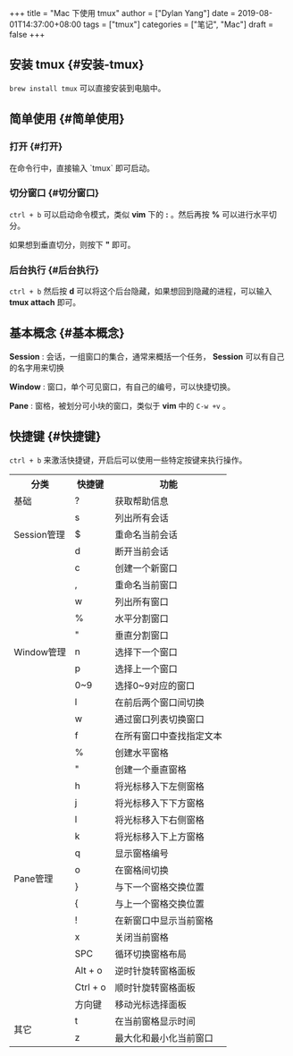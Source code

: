 +++
title = "Mac 下使用 tmux"
author = ["Dylan Yang"]
date = 2019-08-01T14:37:00+08:00
tags = ["tmux"]
categories = ["笔记", "Mac"]
draft = false
+++

## 安装 tmux {#安装-tmux}

`brew install tmux` 可以直接安装到电脑中。


## 简单使用 {#简单使用}


### 打开 {#打开}

在命令行中，直接输入 \`tmux\` 即可启动。


### 切分窗口 {#切分窗口}

`ctrl + b` 可以启动命令模式，类似 **vim** 下的 **:** 。然后再按 **%** 可以进行水平切分。

如果想到垂直切分，则按下 **"** 即可。


### 后台执行 {#后台执行}

`ctrl + b` 然后按 **d** 可以将这个后台隐藏，如果想回到隐藏的进程，可以输入 **tmux attach** 即可。


## 基本概念 {#基本概念}

**Session**
: 会话，一组窗口的集合，通常来概括一个任务， **Session** 可以有自己的名字用来切换

**Window**
: 窗口，单个可见窗口，有自己的编号，可以快捷切换。

**Pane**
: 窗格，被划分可小块的窗口，类似于 **vim** 中的 `C-w +v` 。


## 快捷键 {#快捷键}

`ctrl + b` 来激活快捷键，开启后可以使用一些特定按键来执行操作。

<table>
    <tr>
        <th>分类</th>
        <th>快捷键</th>
        <th>功能</th>
    </tr>
    <tr>
        <td>基础</td>
        <td>?</td>
        <td>获取帮助信息</td>
    </tr>
    <tr>
        <td rowspan="3">Session管理</td>
        <td>s</td>
        <td>列出所有会话</td>
        <tr>
            <td>$</td>
            <td>重命名当前会话</td>
        </tr>
        <tr>
            <td>d</td>
            <td>断开当前会话</td>
        </tr>
    </tr>
    <tr>
        <td rowspan="11">Window管理</td>
        <td>c</td>
        <td>创建一个新窗口</td>
        <tr>
            <td>,</td>
            <td>重命名当前窗口</td>
        </tr>
        <tr>
            <td>w</td>
            <td>列出所有窗口</td>
        </tr>
        <tr>
            <td>%</td>
            <td>水平分割窗口</td>
        </tr>
        <tr>
            <td>"</td>
            <td>垂直分割窗口</td>
        </tr>
        <tr>
            <td>n</td>
            <td>选择下一个窗口</td>
        </tr>
        <tr>
            <td>p</td>
            <td>选择上一个窗口</td>
        </tr>
        <tr>
            <td>0~9</td>
            <td>选择0~9对应的窗口</td>
        </tr>
        <tr>
            <td>l</td>
            <td>在前后两个窗口间切换</td>
        </tr>
        <tr>
            <td>w</td>
            <td>通过窗口列表切换窗口</td>
        </tr>
        <tr>
            <td>f</td>
            <td>在所有窗口中查找指定文本</td>
        </tr>
    </tr>
    <tr>
        <td rowspan="16">Pane管理</td>
        <td>%</td>
        <td>创建水平窗格</td>
        <tr>
            <td>"</td>
            <td>创建一个垂直窗格</td>
        </tr>
        <tr>
            <td>h</td>
            <td>将光标移入下左侧窗格</td>
        </tr>
        <tr>
            <td>j</td>
            <td>将光标移入下下方窗格</td>
        </tr>
        <tr>
            <td>l</td>
            <td>将光标移入下右侧窗格</td>
        </tr>
        <tr>
            <td>k</td>
            <td>将光标移入下上方窗格</td>
        </tr>
        <tr>
            <td>q</td>
            <td>显示窗格编号</td>
        </tr>
        <tr>
            <td>o</td>
            <td>在窗格间切换</td>
        </tr>
        <tr>
            <td>}</td>
            <td>与下一个窗格交换位置</td>
        </tr>
        <tr>
            <td>{</td>
            <td>与上一个窗格交换位置</td>
        </tr>
        <tr>
            <td>!</td>
            <td>在新窗口中显示当前窗格</td>
        </tr>
        <tr>
            <td>x</td>
            <td>关闭当前窗格</td>
        </tr>
        <tr>
            <td>SPC</td>
            <td>循环切换窗格布局</td>
        </tr>
        <tr>
            <td>Alt + o</td>
            <td>逆时针旋转窗格面板</td>
        </tr>
        <tr>
            <td>Ctrl + o</td>
            <td>顺时针旋转窗格面板</td>
        </tr>
        <tr>
            <td>方向键</td>
            <td>移动光标选择面板</td>
        </tr>
    </tr>
    <tr>
        <td rowspan="2">其它</td>
        <td>t</td>
        <td>在当前窗格显示时间</td>
        <tr>
        <td>z</td>
        <td>最大化和最小化当前窗口</td>
        </tr>
    </tr>
</table>
